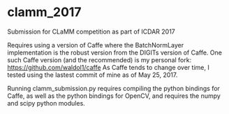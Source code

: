 # clamm_2017
Submission for CLaMM competition as part of ICDAR 2017

Requires using a version of Caffe where the BatchNormLayer implementation
is the robust version from the DIGITs version of Caffe.  One such Caffe
version (and the recommended) is my personal fork: https://github.com/waldol1/caffe
As Caffe tends to change over time, I tested using the lastest commit of mine
as of May 25, 2017.

Running clamm_submission.py requires compiling the python bindings for Caffe,
as well as the python bindings for OpenCV, and requires the numpy and scipy
python modules.
